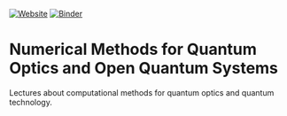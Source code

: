 [![Website](https://img.shields.io/badge/Website-Visit-blue?logo=github)](https://albertomercurio.github.io/quarto-test/)
[![Binder](https://mybinder.org/badge_logo.svg)](https://mybinder.org/v2/gh/Daniele-PyBECTN/Computational_quantum_optics_lectures/HEAD)


# Numerical Methods for Quantum Optics and Open Quantum Systems
Lectures about computational methods for quantum optics and quantum technology.

